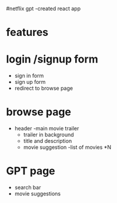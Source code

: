 #netflix gpt
-created react app

# features
 # login /signup form
   - sign in form 
   - sign up form 
   - redirect to  browse page   
 # browse page
   - header 
    -main movie trailer 
        - trailer in background
        - title and description
        - movie suggestion
           -list of movies *N
#  GPT page
  - search bar 
  - movie suggestions 